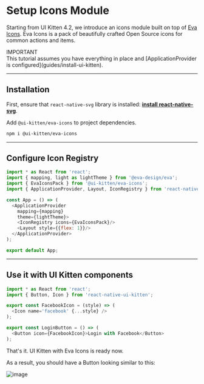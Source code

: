 # Setup Icons Module

Starting from UI Kitten 4.2, we introduce an icons module built on top of <a href="https://akveo.github.io/eva-icons" target="_blank">Eva Icons</a>. Eva Icons is a pack of beautifully crafted Open Source icons for common actions and items.

<div class="note note-info">
  <div class="note-title">IMPORTANT</div>
  <div class="note-body">
  This tutorial assumes you have everything in place and [ApplicationProvider is configured](guides/install-ui-kitten).
  </div>
</div>

<hr>

## Installation

First, ensure that `react-native-svg` library is installed: **<a href="https://github.com/react-native-community/react-native-svg#installation" target="_blank">install react-native-svg</a>**.

Add `@ui-kitten/eva-icons` to project dependencies.

```bash
npm i @ui-kitten/eva-icons
```

<hr>

## Configure Icon Registry

```js
import * as React from 'react';
import { mapping, light as lightTheme } from '@eva-design/eva';
import { EvaIconsPack } from '@ui-kitten/eva-icons';
import { ApplicationProvider, Layout, IconRegistry } from 'react-native-ui-kitten';

const App = () => (
  <ApplicationProvider
    mapping={mapping}
    theme={lightTheme}>
    <IconRegistry icons={EvaIconsPack}/>
    <Layout style={{flex: 1}}/>
  </ApplicationProvider>
);

export default App;
```

<hr>

## Use it with UI Kitten components

```js
import * as React from 'react';
import { Button, Icon } from 'react-native-ui-kitten';

export const FacebookIcon = (style) => (
  <Icon name='facebook' {...style} />
);

export const LoginButton = () => (
  <Button icon={FacebookIcon}>Login with Facebook</Button>
);
```

That's it. UI Kitten with Eva Icons is ready now.

As a result, you should have a Button looking similar to this:

![image](assets/images/articles/guides/sample-icon-button.png)
